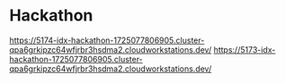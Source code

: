 # Hackathon
https://5174-idx-hackathon-1725077806905.cluster-qpa6grkipzc64wfjrbr3hsdma2.cloudworkstations.dev/
 https://5173-idx-hackathon-1725077806905.cluster-qpa6grkipzc64wfjrbr3hsdma2.cloudworkstations.dev/